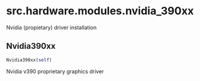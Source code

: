 <h1 id="src.hardware.modules.nvidia_390xx">src.hardware.modules.nvidia_390xx</h1>

Nvidia (propietary) driver installation
<h2 id="src.hardware.modules.nvidia_390xx.Nvidia390xx">Nvidia390xx</h2>

```python
Nvidia390xx(self)
```
Nvidia v390 proprietary graphics driver
